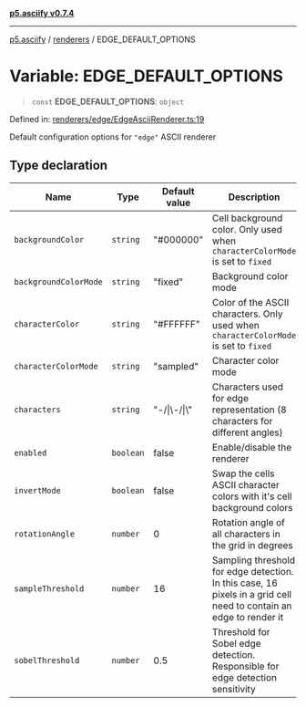 [**p5.asciify v0.7.4**](../../../README.md)

***

[p5.asciify](../../../README.md) / [renderers](../README.md) / EDGE\_DEFAULT\_OPTIONS

# Variable: EDGE\_DEFAULT\_OPTIONS

> `const` **EDGE\_DEFAULT\_OPTIONS**: `object`

Defined in: [renderers/edge/EdgeAsciiRenderer.ts:19](https://github.com/humanbydefinition/p5.asciify/blob/6fefeaafef48319cd9c62f693034711261e84b1d/src/lib/renderers/edge/EdgeAsciiRenderer.ts#L19)

Default configuration options for `"edge"` ASCII renderer

## Type declaration

| Name | Type | Default value | Description | Defined in |
| ------ | ------ | ------ | ------ | ------ |
| <a id="backgroundcolor"></a> `backgroundColor` | `string` | "#000000" | Cell background color. Only used when `characterColorMode` is set to `fixed` | [renderers/edge/EdgeAsciiRenderer.ts:29](https://github.com/humanbydefinition/p5.asciify/blob/6fefeaafef48319cd9c62f693034711261e84b1d/src/lib/renderers/edge/EdgeAsciiRenderer.ts#L29) |
| <a id="backgroundcolormode"></a> `backgroundColorMode` | `string` | "fixed" | Background color mode | [renderers/edge/EdgeAsciiRenderer.ts:31](https://github.com/humanbydefinition/p5.asciify/blob/6fefeaafef48319cd9c62f693034711261e84b1d/src/lib/renderers/edge/EdgeAsciiRenderer.ts#L31) |
| <a id="charactercolor"></a> `characterColor` | `string` | "#FFFFFF" | Color of the ASCII characters. Only used when `characterColorMode` is set to `fixed` | [renderers/edge/EdgeAsciiRenderer.ts:25](https://github.com/humanbydefinition/p5.asciify/blob/6fefeaafef48319cd9c62f693034711261e84b1d/src/lib/renderers/edge/EdgeAsciiRenderer.ts#L25) |
| <a id="charactercolormode"></a> `characterColorMode` | `string` | "sampled" | Character color mode | [renderers/edge/EdgeAsciiRenderer.ts:27](https://github.com/humanbydefinition/p5.asciify/blob/6fefeaafef48319cd9c62f693034711261e84b1d/src/lib/renderers/edge/EdgeAsciiRenderer.ts#L27) |
| <a id="characters"></a> `characters` | `string` | "-/\|\\-/\|\\" | Characters used for edge representation (8 characters for different angles) | [renderers/edge/EdgeAsciiRenderer.ts:23](https://github.com/humanbydefinition/p5.asciify/blob/6fefeaafef48319cd9c62f693034711261e84b1d/src/lib/renderers/edge/EdgeAsciiRenderer.ts#L23) |
| <a id="enabled"></a> `enabled` | `boolean` | false | Enable/disable the renderer | [renderers/edge/EdgeAsciiRenderer.ts:21](https://github.com/humanbydefinition/p5.asciify/blob/6fefeaafef48319cd9c62f693034711261e84b1d/src/lib/renderers/edge/EdgeAsciiRenderer.ts#L21) |
| <a id="invertmode"></a> `invertMode` | `boolean` | false | Swap the cells ASCII character colors with it's cell background colors | [renderers/edge/EdgeAsciiRenderer.ts:33](https://github.com/humanbydefinition/p5.asciify/blob/6fefeaafef48319cd9c62f693034711261e84b1d/src/lib/renderers/edge/EdgeAsciiRenderer.ts#L33) |
| <a id="rotationangle"></a> `rotationAngle` | `number` | 0 | Rotation angle of all characters in the grid in degrees | [renderers/edge/EdgeAsciiRenderer.ts:39](https://github.com/humanbydefinition/p5.asciify/blob/6fefeaafef48319cd9c62f693034711261e84b1d/src/lib/renderers/edge/EdgeAsciiRenderer.ts#L39) |
| <a id="samplethreshold"></a> `sampleThreshold` | `number` | 16 | Sampling threshold for edge detection. In this case, 16 pixels in a grid cell need to contain an edge to render it | [renderers/edge/EdgeAsciiRenderer.ts:37](https://github.com/humanbydefinition/p5.asciify/blob/6fefeaafef48319cd9c62f693034711261e84b1d/src/lib/renderers/edge/EdgeAsciiRenderer.ts#L37) |
| <a id="sobelthreshold"></a> `sobelThreshold` | `number` | 0.5 | Threshold for Sobel edge detection. Responsible for edge detection sensitivity | [renderers/edge/EdgeAsciiRenderer.ts:35](https://github.com/humanbydefinition/p5.asciify/blob/6fefeaafef48319cd9c62f693034711261e84b1d/src/lib/renderers/edge/EdgeAsciiRenderer.ts#L35) |
